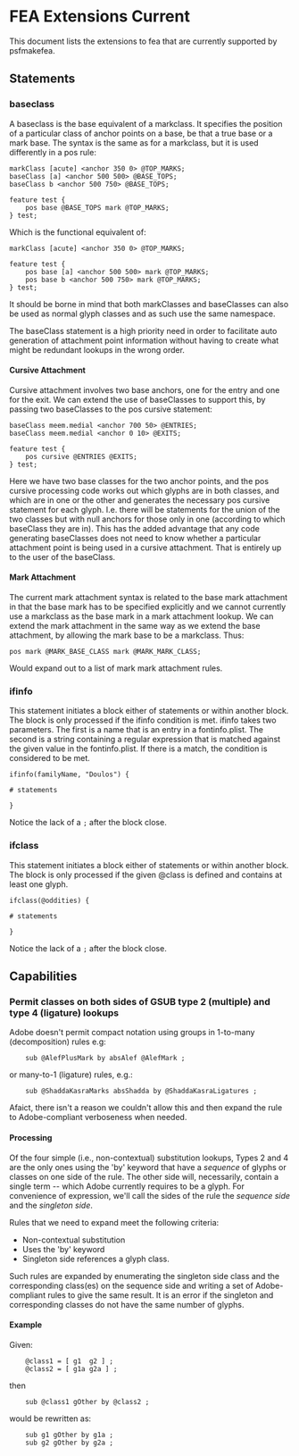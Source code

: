 # FEA Extensions Current

This document lists the extensions to fea that are currently supported by
psfmakefea.

## Statements

### baseclass

A baseclass is the base equivalent of a markclass. It specifies the position of a particular class of anchor points on a base, be that a true base or a mark base. The syntax is the same as for a markclass, but it is used differently in a pos rule:

```
markClass [acute] <anchor 350 0> @TOP_MARKS;
baseClass [a] <anchor 500 500> @BASE_TOPS;
baseClass b <anchor 500 750> @BASE_TOPS;

feature test {
    pos base @BASE_TOPS mark @TOP_MARKS;
} test;
```

Which is the functional equivalent of:

```
markClass [acute] <anchor 350 0> @TOP_MARKS;

feature test {
    pos base [a] <anchor 500 500> mark @TOP_MARKS;
    pos base b <anchor 500 750> mark @TOP_MARKS;
} test;
```

It should be borne in mind that both markClasses and baseClasses can also be used as normal glyph classes and as such use the same namespace.

The baseClass statement is a high priority need in order to facilitate auto generation of attachment point information without having to create what might be redundant lookups in the wrong order.

#### Cursive Attachment

Cursive attachment involves two base anchors, one for the entry and one for the exit. We can extend the use of baseClasses to support this, by passing two baseClasses to the pos cursive statement:

```
baseClass meem.medial <anchor 700 50> @ENTRIES;
baseClass meem.medial <anchor 0 10> @EXITS;

feature test {
    pos cursive @ENTRIES @EXITS;
} test;
```

Here we have two base classes for the two anchor points, and the pos cursive processing code works out which glyphs are in both classes, and which are in one or the other and generates the necessary pos cursive statement for each glyph. I.e. there will be statements for the union of the two classes but with null anchors for those only in one (according to which baseClass they are in). This has the added advantage that any code generating baseClasses does not need to know whether a particular attachment point is being used in a cursive attachment. That is entirely up to the user of the baseClass.

#### Mark Attachment

The current mark attachment syntax is related to the base mark attachment in that the base mark has to be specified explicitly and we cannot currently use a markclass as the base mark in a mark attachment lookup. We can extend the mark attachment in the same way as we extend the base attachment, by allowing the mark base to be a markclass. Thus:

```
pos mark @MARK_BASE_CLASS mark @MARK_MARK_CLASS;
```

Would expand out to a list of mark mark attachment rules.

### ifinfo

This statement initiates a block either of statements or within another block. The block is only processed if the ifinfo condition is met. ifinfo takes two parameters. The first is a name that is an entry in a fontinfo.plist. The second is a string containing a regular expression that is matched against the given value in the fontinfo.plist. If there is a match, the condition is considered to be met.

```
ifinfo(familyName, "Doulos") {

# statements

}
```

Notice the lack of a `;` after the block close.

### ifclass

This statement initiates a block either of statements or within another block. The block is only processed if the given @class is defined and contains at least one glyph.

```
ifclass(@oddities) {

# statements

}
```

Notice the lack of a `;` after the block close.

## Capabilities

### Permit classes on both sides of GSUB type 2 (multiple) and type 4 (ligature) lookups

Adobe doesn't permit compact notation using groups in 1-to-many (decomposition) rules e.g:

```
    sub @AlefPlusMark by absAlef @AlefMark ;
```

or many-to-1 (ligature) rules, e.g.:

```
    sub @ShaddaKasraMarks absShadda by @ShaddaKasraLigatures ;
```

Afaict, there isn't a reason we couldn't allow this and then expand the rule to Adobe-compliant verboseness when needed.

#### Processing

Of the four simple (i.e., non-contextual) substitution lookups, Types 2 and 4
are the only ones using the  'by' keyword that have a *sequence* of glyphs or
classes on one side of the rule. The other side will, necessarily, contain a
single term -- which Adobe currently requires to be a glyph.  For convenience of
expression, we'll call the sides of the rule the *sequence side* and the *singleton side*.

Rules that we need to expand meet the following criteria:

*   Non-contextual substitution
*   Uses the 'by' keyword
*   Singleton side references a glyph class.

Such rules are expanded by enumerating the singleton side class and the corresponding
class(es) on the sequence side and writing a set of Adobe-compliant rules to give
the same result.  It is an error if the singleton and corresponding classes do
not have the same number of glyphs.

#### Example

Given:

```
    @class1 = [ g1  g2 ] ;
    @class2 = [ g1a g2a ] ;
```

then

```
    sub @class1 gOther by @class2 ;
```

would be rewritten as:

```
    sub g1 gOther by g1a ;
    sub g2 gOther by g2a ;
```

